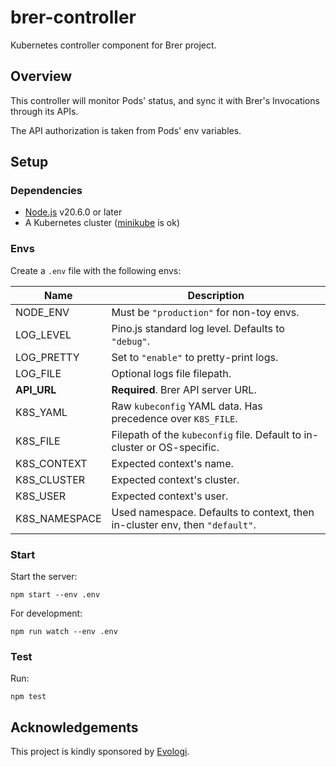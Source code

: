 # brer-controller

Kubernetes controller component for Brer project.

## Overview

This controller will monitor Pods' status, and sync it with Brer's Invocations through its APIs.

The API authorization is taken from Pods' env variables.

## Setup

### Dependencies

- [Node.js](https://nodejs.org/) v20.6.0 or later
- A Kubernetes cluster ([minikube](https://minikube.sigs.k8s.io/docs/) is ok)

### Envs

Create a `.env` file with the following envs:

| Name          | Description
| ------------- | -------------
| NODE_ENV      | Must be `"production"` for non-toy envs.
| LOG_LEVEL     | Pino.js standard log level. Defaults to `"debug"`.
| LOG_PRETTY    | Set to `"enable"` to pretty-print logs.
| LOG_FILE      | Optional logs file filepath.
| **API_URL**   | **Required**. Brer API server URL.
| K8S_YAML      | Raw `kubeconfig` YAML data. Has precedence over `K8S_FILE`.
| K8S_FILE      | Filepath of the `kubeconfig` file. Default to in-cluster or OS-specific.
| K8S_CONTEXT   | Expected context's name.
| K8S_CLUSTER   | Expected context's cluster.
| K8S_USER      | Expected context's user.
| K8S_NAMESPACE | Used namespace. Defaults to context, then in-cluster env, then `"default"`.

### Start

Start the server:

```
npm start --env .env
```

For development:

```
npm run watch --env .env
```

### Test

Run:

```
npm test
```

## Acknowledgements

This project is kindly sponsored by [Evologi](https://evologi.it/).
